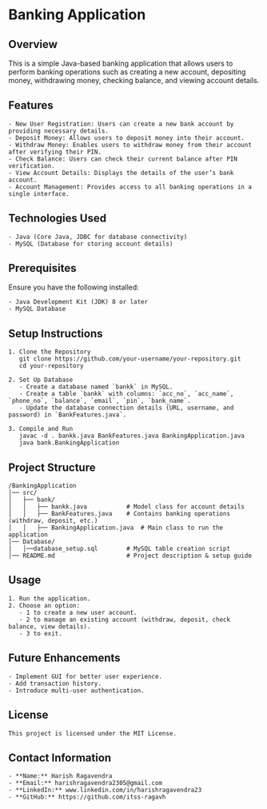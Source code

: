 # Banking Application

## Overview
This is a simple Java-based banking application that allows users to perform banking operations such as creating a new account, depositing money, withdrawing money, checking balance, and viewing account details.

## Features
```
- New User Registration: Users can create a new bank account by providing necessary details.
- Deposit Money: Allows users to deposit money into their account.
- Withdraw Money: Enables users to withdraw money from their account after verifying their PIN.
- Check Balance: Users can check their current balance after PIN verification.
- View Account Details: Displays the details of the user’s bank account.
- Account Management: Provides access to all banking operations in a single interface.
```

## Technologies Used
```
- Java (Core Java, JDBC for database connectivity)
- MySQL (Database for storing account details)
```

## Prerequisites
Ensure you have the following installed:
```
- Java Development Kit (JDK) 8 or later
- MySQL Database
```

## Setup Instructions
```
1. Clone the Repository
   git clone https://github.com/your-username/your-repository.git
   cd your-repository

2. Set Up Database
   - Create a database named `bankk` in MySQL.
   - Create a table `bankk` with columns: `acc_no`, `acc_name`, `phone_no`, `balance`, `email`, `pin`, `bank_name`.
   - Update the database connection details (URL, username, and password) in `BankFeatures.java`.

3. Compile and Run
   javac -d . bankk.java BankFeatures.java BankingApplication.java
   java bank.BankingApplication
```

## Project Structure
```
/BankingApplication
│── src/
│   ├── bank/
│   │   ├── bankk.java           # Model class for account details
│   │   ├── BankFeatures.java    # Contains banking operations (withdraw, deposit, etc.)
│   │   ├── BankingApplication.java  # Main class to run the application
│── Database/
|   │──database_setup.sql        # MySQL table creation script
│── README.md                    # Project description & setup guide
```

## Usage
```
1. Run the application.
2. Choose an option:
   - 1 to create a new user account.
   - 2 to manage an existing account (withdraw, deposit, check balance, view details).
   - 3 to exit.
```

## Future Enhancements
```
- Implement GUI for better user experience.
- Add transaction history.
- Introduce multi-user authentication.
```

## License
```
This project is licensed under the MIT License.
```

## Contact Information
```
- **Name:** Harish Ragavendra
- **Email:** harishragavendra2305@gmail.com
- **LinkedIn:** www.linkedin.com/in/harishragavendra23
- **GitHub:** https://github.com/itss-ragavh
```
